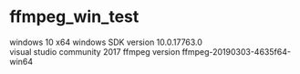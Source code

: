 # ffmpeg_win_test
windows 10 x64
windows SDK version 10.0.17763.0   
visual studio community 2017
ffmpeg version ffmpeg-20190303-4635f64-win64